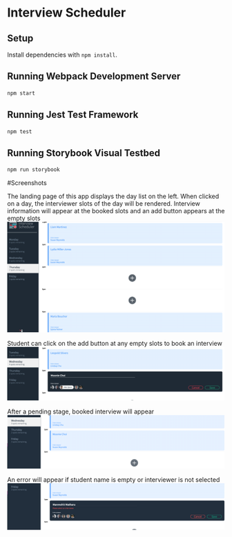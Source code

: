 # Interview Scheduler

## Setup

Install dependencies with `npm install`.

## Running Webpack Development Server

```sh
npm start
```

## Running Jest Test Framework

```sh
npm test
```

## Running Storybook Visual Testbed

```sh
npm run storybook
```

#Screenshots

The landing page of this app displays the day list on the left. When clicked on a day, the interviewer slots of the day will be rendered. Interview information will appear at the booked slots and an add button appears at the empty slots
!["screenshot"](https://github.com/beijingdi/scheduler/blob/master/docs/Application.png)

Student can click on the add button at any empty slots to book an interview
!["screenshot"](https://github.com/beijingdi/scheduler/blob/master/docs/Form.png)


After a pending stage, booked interview will appear
!["screenshot"](https://github.com/beijingdi/scheduler/blob/master/docs/Show.png)


An error will appear if student name is empty or interviewer is not selected
!["screenshot"](https://github.com/beijingdi/scheduler/blob/master/docs/BookingError.png)




